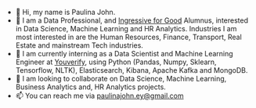 - 👋 Hi, my name is Paulina John.
- 👀 I am a Data Professional, and [Ingressive for Good](https://www.linkedin.com/company/ingressiveforgood/) Alumnus, interested in Data Science, Machine Learning and HR Analytics. Industries I am most interested in are the Human Resources, Finance, Transport, Real Estate and mainstream Tech industries.
- 🌱 I am currently interning as a Data Scientist and Machine Learning Engineer at [Youverify](https://www.linkedin.com/company/youcheckonline/), using Python (Pandas, Numpy, Sklearn, Tensorflow, NLTK), Elasticsearch, Kibana, Apache Kafka and MongoDB.
- 💞️ I am looking to collaborate on Data Science, Machine Learning, Business Analytics and, HR Analytics projects.
- 📫 You can reach me via paulinajohn.ey@gmail.com

<!---
PaulinaJohn/PaulinaJohn is a ✨ special ✨ repository because its `README.md` (this file) appears on your GitHub profile.
You can click the Preview link to take a look at your changes.
--->
